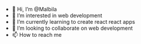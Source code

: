 - 👋 Hi, I’m @Malbila
- 👀 I’m interested in web development
- 🌱 I’m currently learning to create react react apps
- 💞️ I’m looking to collaborate on web development
- 📫 How to reach me 

<!---
Malbila/Malbila is a ✨ special ✨ repository because its `README.md` (this file) appears on your GitHub profile.
You can click the Preview link to take a look at your changes.
--->
